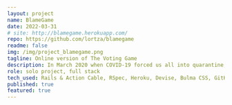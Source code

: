 ```yaml
---
layout: project
name: BlameGame
date: 2022-03-31
# site: http://blamegame.herokuapp.com/
repo: https://github.com/lortza/blamegame
readme: false
img: /img/project_blamegame.png
tagline: Online version of The Voting Game
description: In March 2020 when COVID-19 forced us all into quarantine, I wanted to still be able to play some of my favorite in-person games with friends and family. I had a copy of The Voting Game and decided to make a private online version of it. I took this opportunity to play with ActionCable so that all players' screens would be up to date with the phases of the game. The mechanics of the game are simple. All players are presented with a question like 'Who is most likely to lie to their doctor?' and each player votes for the player they think best matches. Votes are tallied across rounds and a 'winner' is declared at the end of a set of X questions. The person setting up the game can determine the number of questions per round and also has the ability to create and solicit custom questions for the game. It's great for customizing decks for different groups of people -- a bunch of software engineer coworkers will see different questions than a pile of family members.
role: solo project, full stack
tech_used: Rails & Action Cable, RSpec, Heroku, Devise, Bulma CSS, GitHub CI
published: true
featured: true
---
```

